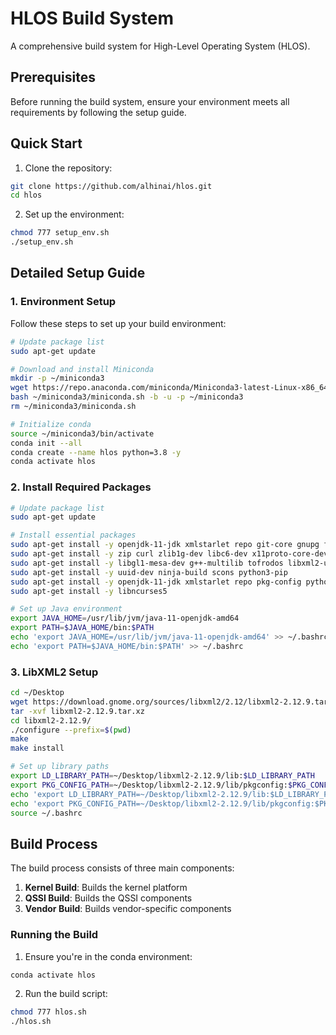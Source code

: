 # HLOS Build System

A comprehensive build system for High-Level Operating System (HLOS).


## Prerequisites

Before running the build system, ensure your environment meets all requirements by following the setup guide.

## Quick Start

1. Clone the repository:
```bash
git clone https://github.com/alhinai/hlos.git
cd hlos
```

2. Set up the environment:
```bash
chmod 777 setup_env.sh
./setup_env.sh
```

## Detailed Setup Guide

### 1. Environment Setup

Follow these steps to set up your build environment:

```bash
# Update package list
sudo apt-get update

# Download and install Miniconda
mkdir -p ~/miniconda3
wget https://repo.anaconda.com/miniconda/Miniconda3-latest-Linux-x86_64.sh -O ~/miniconda3/miniconda.sh
bash ~/miniconda3/miniconda.sh -b -u -p ~/miniconda3
rm ~/miniconda3/miniconda.sh

# Initialize conda
source ~/miniconda3/bin/activate
conda init --all
conda create --name hlos python=3.8 -y
conda activate hlos
```

### 2. Install Required Packages
```bash
# Update package list
sudo apt-get update

# Install essential packages
sudo apt-get install -y openjdk-11-jdk xmlstarlet repo git-core gnupg flex bison gperf build-essential
sudo apt-get install -y zip curl zlib1g-dev libc6-dev x11proto-core-dev libx11-dev
sudo apt-get install -y libgl1-mesa-dev g++-multilib tofrodos libxml2-utils xsltproc
sudo apt-get install -y uuid-dev ninja-build scons python3-pip
sudo apt-get install -y openjdk-11-jdk xmlstarlet repo pkg-config python3.12-dev
sudo apt-get install -y libncurses5

# Set up Java environment
export JAVA_HOME=/usr/lib/jvm/java-11-openjdk-amd64
export PATH=$JAVA_HOME/bin:$PATH
echo 'export JAVA_HOME=/usr/lib/jvm/java-11-openjdk-amd64' >> ~/.bashrc
echo 'export PATH=$JAVA_HOME/bin:$PATH' >> ~/.bashrc
```

### 3. LibXML2 Setup
```bash
cd ~/Desktop
wget https://download.gnome.org/sources/libxml2/2.12/libxml2-2.12.9.tar.xz
tar -xvf libxml2-2.12.9.tar.xz
cd libxml2-2.12.9/
./configure --prefix=$(pwd)
make
make install

# Set up library paths
export LD_LIBRARY_PATH=~/Desktop/libxml2-2.12.9/lib:$LD_LIBRARY_PATH
export PKG_CONFIG_PATH=~/Desktop/libxml2-2.12.9/lib/pkgconfig:$PKG_CONFIG_PATH
echo 'export LD_LIBRARY_PATH=~/Desktop/libxml2-2.12.9/lib:$LD_LIBRARY_PATH' >> ~/.bashrc
echo 'export PKG_CONFIG_PATH=~/Desktop/libxml2-2.12.9/lib/pkgconfig:$PKG_CONFIG_PATH' >> ~/.bashrc
source ~/.bashrc
```

## Build Process

The build process consists of three main components:

1. **Kernel Build**: Builds the kernel platform
2. **QSSI Build**: Builds the QSSI components
3. **Vendor Build**: Builds vendor-specific components

### Running the Build

1. Ensure you're in the conda environment:
```bash
conda activate hlos
```

2. Run the build script:
```bash
chmod 777 hlos.sh
./hlos.sh
```

